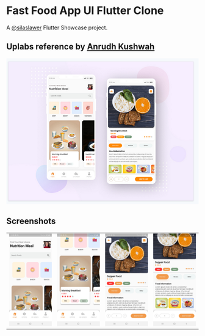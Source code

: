 # Fast Food App UI Flutter Clone

A [@silaslawer](https://twitter.com/silaslawer) Flutter Showcase project.

## Uplabs reference by [Anrudh Kushwah](https://uplabs.com/anrudhsingh28)

<img src="https://github.com/silaslawer/fast-food-mobile-ui-clone/blob/master/fast-food.png?raw=true" />


## Screenshots
<table>
  <tr>
    <td>
      <img src="https://github.com/silaslawer/fast-food-mobile-ui-clone/blob/master/screenshots/home.jpg?raw=true" />
    </td>
    <td>
      <img src="https://github.com/silaslawer/fast-food-mobile-ui-clone/blob/master/screenshots/home-cont.jpg?raw=true" />
    </td>
    <td>
          <img src="https://github.com/silaslawer/fast-food-mobile-ui-clone/blob/master/screenshots/food-detail.jpg?raw=true" />
    </td>
    <td>
          <img src="https://github.com/silaslawer/fast-food-mobile-ui-clone/blob/master/screenshots/food-detail-cont.jpg?raw=true" />
    </td>
  </tr>
</table>
